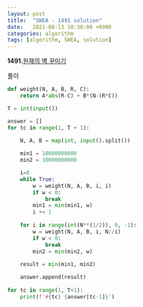 ```yaml
---
layout: post
title:  "SWEA - 1491 solution"
date:   2021-08-13 18:30:00 +0900
categories: algorithm
tags: [algorithm, SWEA, solution]
---
```

**1491.**[원재의 벽 꾸미기](https://swexpertacademy.com/main/code/problem/problemDetail.do?contestProbId=AV2b9AkKACkBBASw&categoryId=AV2b9AkKACkBBASw&categoryType=CODE&problemTitle=1491&orderBy=FIRST_REG_DATETIME&selectCodeLang=ALL&select-1=&pageSize=10&pageIndex=1)

풀이

```python
def weight(N, A, B, R, C):
    return A*abs(R-C) + B*(N-(R*C))

T = int(input())

answer = []
for tc in range(1, T + 1):

    N, A, B = map(int, input().split())
    
    min1 = 10000000000
    min2 = 10000000000

    i=0
    while True:
        w = weight(N, A, B, i, i)
        if w < 0:
            break
        min1 = min(min1, w)
        i += 1
    
    for i in range(int(N**(1/2)), 0, -1):
        w = weight(N, A, B, i, N//i)
        if w < 0:
            break
        min2 = min(min2, w)
    
    result = min(min1, min2)

    answer.append(result)
    
for tc in range(1, T+1):
    print(f'#{tc} {answer[tc-1]}')
```

